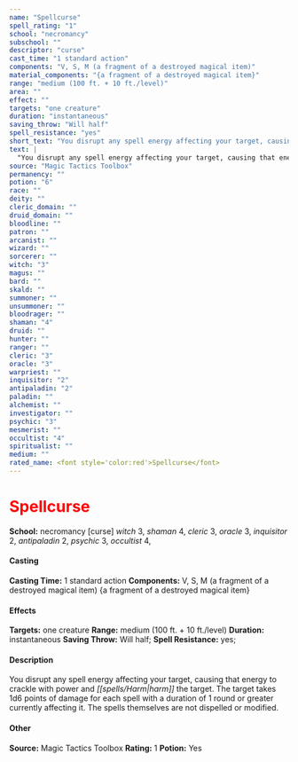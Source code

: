 ```yaml
---
name: "Spellcurse"
spell_rating: "1"
school: "necromancy"
subschool: ""
descriptor: "curse"
cast_time: "1 standard action"
components: "V, S, M (a fragment of a destroyed magical item)"
material_components: "{a fragment of a destroyed magical item}"
range: "medium (100 ft. + 10 ft./level)"
area: ""
effect: ""
targets: "one creature"
duration: "instantaneous"
saving_throw: "Will half"
spell_resistance: "yes"
short_text: "You disrupt any spell energy affecting your target, causing that energy to crack"
text: |
  "You disrupt any spell energy affecting your target, causing that energy to crackle with power and harm the target. The target takes 1d6 points of damage for each spell with a duration of 1 round or greater currently affecting it. The spells themselves are not dispelled or modified."
source: "Magic Tactics Toolbox"
permanency: ""
potion: "6"
race: ""
deity: ""
cleric_domain: ""
druid_domain: ""
bloodline: ""
patron: ""
arcanist: ""
wizard: ""
sorcerer: ""
witch: "3"
magus: ""
bard: ""
skald: ""
summoner: ""
unsummoner: ""
bloodrager: ""
shaman: "4"
druid: ""
hunter: ""
ranger: ""
cleric: "3"
oracle: "3"
warpriest: ""
inquisitor: "2"
antipaladin: "2"
paladin: ""
alchemist: ""
investigator: ""
psychic: "3"
mesmerist: ""
occultist: "4"
spiritualist: ""
medium: ""
rated_name: <font style='color:red'>Spellcurse</font>
---
```


# <font style='color:red'>Spellcurse</font> 
**School:** necromancy [curse] 
_witch_ 3, _shaman_ 4, _cleric_ 3, _oracle_ 3, _inquisitor_ 2, _antipaladin_ 2, _psychic_ 3, _occultist_ 4, 
#### Casting
**Casting Time:** 1 standard action
 **Components:** V, S, M (a fragment of a destroyed magical item) {a fragment of a destroyed magical item}
 #### Effects
**Targets:** one creature
**Range:** medium (100 ft. + 10 ft./level)
**Duration:** instantaneous
**Saving Throw:** Will half; **Spell Resistance:** yes; 
 #### Description
You disrupt any spell energy affecting your target, causing that energy to crackle with power and _[[spells/Harm|harm]]_ the target. The target takes 1d6 points of damage for each spell with a duration of 1 round or greater currently affecting it. The spells themselves are not dispelled or modified.

 #### Other
**Source:** Magic Tactics Toolbox
**Rating:** 1
**Potion:** Yes
